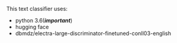 This text classifier uses:
<ul>
<li>python 3.6(<b><i>important</i></b>)</li>
<li>hugging face</li>
<li>dbmdz/electra-large-discriminator-finetuned-conll03-english</li>
</ul>